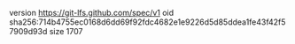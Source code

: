 version https://git-lfs.github.com/spec/v1
oid sha256:714b4755ec0168d6dd69f92fdc4682e1e9226d5d85ddea1fe43f42f57909d93d
size 1707
